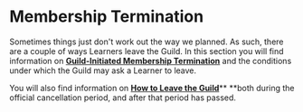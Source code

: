 # **Membership Termination**

Sometimes things just don't work out the way we planned. As such, there are a couple of ways Learners leave the Guild. In this section you will find information on [**Guild-Initiated Membership Termination**](/General/Membership/guild-initiated-membership-termination.md) and the conditions under which the Guild may ask a Learner to leave.

You will also find information on [**How to Leave the Guild**](/General/Membership/learner-initiated-membership-cancelation-period.md)** **both during the official cancellation period, and after that period has passed.

